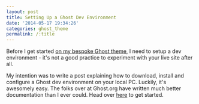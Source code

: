 ```yaml
---
layout: post
title: Setting Up a Ghost Dev Environment
date: '2014-05-17 19:34:26'
categories: ghost_theme
permalink: /:title
---
```


Before I get started [on my bespoke Ghost theme](/getting-to-grips-with-ghost-themes/), I need to setup a dev environment - it's not a good practice to experiment with your live site after all.

My intention was to write a post explaining how to download, install and configure a Ghost dev environment on your local PC. Luckily, it's awesomely easy. The folks over at Ghost.org have written much better documentation than I ever could. Head over <a href="http://docs.ghost.org/installation/" target="_blank">here</a> to get started.